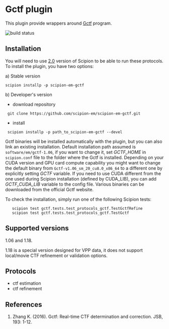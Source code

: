# Gctf plugin

This plugin provide wrappers around [Gctf](https://www.mrc-lmb.cam.ac.uk/kzhang/) program.

![build status](http://scipion-test.cnb.csic.es:9980/badges/gctf_devel.svg "Build status")

## Installation

You will need to use [2.0](https://github.com/I2PC/scipion/releases/tag/v2.0) version of Scipion to be able to run these protocols. To install the plugin, you have two options:

   a) Stable version
   ```
   scipion installp -p scipion-em-gctf
   ```
   b) Developer's version
   * download repository 
   ```
    git clone https://github.com/scipion-em/scipion-em-gctf.git
   ```
   * install 
   ```
    scipion installp -p path_to_scipion-em-gctf --devel
   ```

Gctf binaries will be installed automatically with the plugin, but you can also link an existing installation. 
Default installation path assumed is `software/em/gctf-1.06`, if you want to change it, set *GCTF_HOME* in `scipion.conf` file to the folder where the Gctf is installed. Depending on your CUDA version and GPU card compute capability you might want to change the default binary from `Gctf-v1.06_sm_20_cu8.0_x86_64` to a different one by explicitly setting *GCTF* variable. If you need to use CUDA different from the one used during Scipion installation (defined by CUDA_LIB), you can add *GCTF_CUDA_LIB* variable to the config file. Various binaries can be downloaded from the official Gctf website. 

To check the installation, simply run one of the following Scipion tests: 

```
   scipion test gctf.tests.test_protocols_gctf.TestGctfRefine
   scipion test gctf.tests.test_protocols_gctf.TestGctf
```

## Supported versions

1.06 and 1.18.

1.18 is a special version designed for VPP data, it does not support local/movie CTF refinement or validation options. 

## Protocols

* ctf estimation
* ctf refinement

## References

1. Zhang K. (2016). Gctf: Real-time CTF determination and correction. JSB, 193: 1-12.
